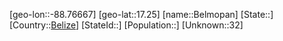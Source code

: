 ﻿---
location: [17.25,-88.76667]
type: City
tags:
- geo/City


SpocWebEntityId: 35915
isDeleted: false
confidential: public

---
[geo-lon::-88.76667]
[geo-lat::17.25]
[name::Belmopan]
[State::]
[Country::[Belize](geo/Continent/South-America/Belize.md)]
[StateId::]
[Population::]
[Unknown::32]

